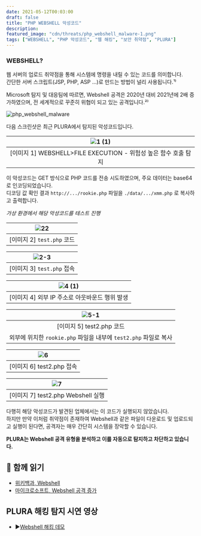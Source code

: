 ```yaml
---
date: 2021-05-12T00:03:00
draft: false
title: "PHP WEBSHELL 악성코드"
description: 
featured_image: "cdn/threats/php_webshell_malware-1.png"
tags: ["WEBSHELL", "PHP 악성코드", "웹 해킹", "보안 취약점", "PLURA"]
---
```


### WEBSHELL?
웹 서버의 업로드 취약점을 통해 시스템에 명령을 내릴 수 있는 코드를 의미합니다.  
간단한 서버 스크립트(JSP, PHP, ASP ...)로 만드는 방법이 널리 사용됩니다.¹⁾

<!--more-->

Microsoft 탐지 및 대응팀에 따르면, Webshell 공격은 2020년 대비 2021년에 2배 증가하였으며, 전 세계적으로 꾸준히 위협이 되고 있는 공격입니다.²⁾

![php_webshell_malware](https://blog.plura.io/cdn/threats/php_webshell_malware-1.png)

다음 스크린샷은 최근 PLURA에서 탐지된 악성코드입니다.

| ![1 (1)](https://github.com/user-attachments/assets/1df3a84e-5fcc-48ff-9229-0c4a7a9ea54d) |
|:--:|
| [이미지 1] WEBSHELL>FILE EXECUTION - 위험성 높은 함수 호출 탐지 |

이 악성코드는 GET 방식으로 PHP 코드를 전송 시도하였으며, 주요 데이터는 base64로 인코딩되었습니다.  
디코딩 값 확인 결과 `http://.../rookie.php` 파일을 `./data/.../xmm.php` 로 복사하고 출력합니다.

*가상 환경에서 해당 악성코드를 테스트 진행*

| ![22](https://github.com/user-attachments/assets/7f263c6d-1c0f-495b-b51e-6c42ba607d4b) |
|:--:|
| [이미지 2] `test.php` 코드 |

| ![2-3](https://github.com/user-attachments/assets/66104249-74ed-4817-8f12-bb28b345a420) |
|:--:|
| [이미지 3] `test.php` 접속 |

| ![4 (1)](https://github.com/user-attachments/assets/06f4abc5-75fb-4313-b50b-c481bc813e0e) |
|:--:|
| [이미지 4] 외부 IP 주소로 아웃바운드 행위 발생 |

| ![5-1](https://github.com/user-attachments/assets/2912c085-8013-4bd5-a451-dd5c6bb3287f) |
|:--:|
| [이미지 5] test2.php 코드  
외부에 위치한 `rookie.php` 파일을 내부에 `test2.php` 파일로 복사 |

| ![6](https://github.com/user-attachments/assets/f9bfae03-d992-48dc-a470-15836c3c3f10) |
|:--:|
| [이미지 6] test2.php 접속 |

| ![7](https://github.com/user-attachments/assets/946b893f-32e5-45e1-a782-b7f9b08150ae) |
|:--:|
| [이미지 7] test2.php Webshell 실행 |

다행히 해당 악성코드가 발견된 업체에서는 이 코드가 실행되지 않았습니다.  
하지만 만약 이처럼 취약점이 존재하여 Webshell과 같은 파일이 다운로드 및 업로드되고 실행이 된다면, 공격자는 매우 간단히 시스템을 장악할 수 있습니다.

**PLURA는 Webshell 공격 유형을 분석하고 이를 자동으로 탐지하고 차단하고 있습니다.**

## 📖 함께 읽기
- [위키백과, Webshell](https://ko.wikipedia.org/wiki/%EC%9B%B9_%EC%85%B8)
- [마이크로소프트, Webshell 공격 증가](https://www.microsoft.com/security/blog/2021/02/11/web-shell-attacks-continue-to-rise/)

## PLURA 해킹 탐지 시연 영상
- ▶️[Webshell 해킹 데모](https://youtu.be/BszuH4SoZUg?si=mdAoMVVcNuRxSUtZ)
